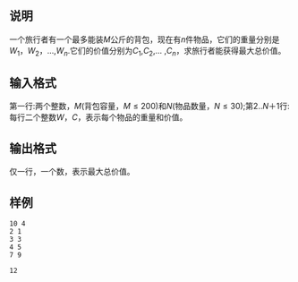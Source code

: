 <h2>说明</h2>

一个旅行者有一个最多能装$M$公斤的背包，现在有$n$件物品，它们的重量分别是$W_1$，$W_2$，...&#44;$W_n$.它们的价值分别为$C_1$&#44;$C_2$&#44;... &#44;$C_n$，求旅行者能获得最大总价值。
<h2>输入格式</h2>

第一行:两个整数，$M$(背包容量，$M\le 200$)和$N$(物品数量，$N\le 30$);第$2$..$N＋1$行:每行二个整数$W$，$C$，表示每个物品的重量和价值。

<h2>输出格式</h2>

仅一行，一个数，表示最大总价值。

<h2>样例</h2>
<pre><code class="language-input1">10 4
2 1
3 3
4 5
7 9</code></pre><pre><code class="language-output1">12
</code></pre>

